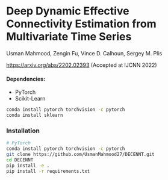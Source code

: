 # Deep Dynamic Effective Connectivity Estimation from Multivariate Time Series




Usman Mahmood, Zengin Fu, Vince D. Calhoun, Sergey M. Plis

https://arxiv.org/abs/2202.02393 (Accepted at IJCNN 2022)





#### Dependencies:
* PyTorch
* Scikit-Learn


```bash
conda install pytorch torchvision -c pytorch
conda install sklearn
```

### Installation 

```bash
# PyTorch
conda install pytorch torchvision -c pytorch
git clone https://github.com/UsmanMahmood27/DECENNT.git
cd DECENNT
pip install -e .
pip install -r requirements.txt
```


